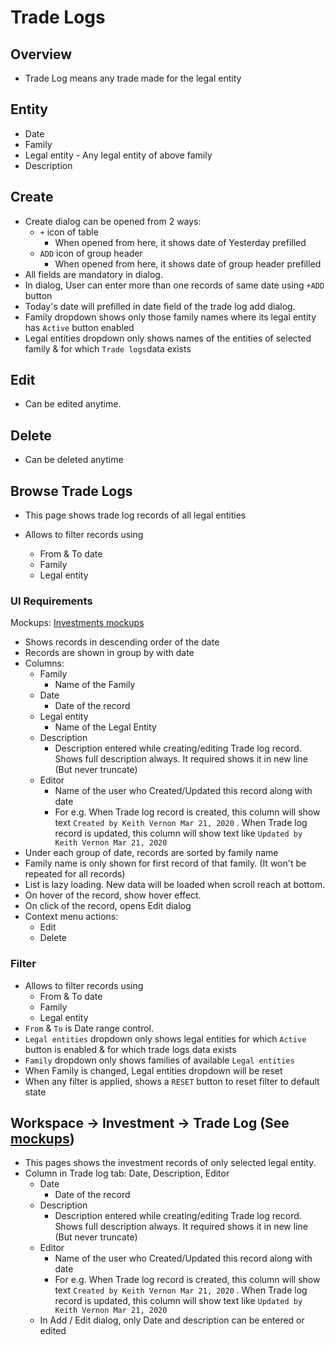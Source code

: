 # Trade Logs

## Overview

- Trade Log means any trade made for the legal entity


## Entity 

- Date
- Family 
- Legal entity - Any legal entity of above family
- Description



## Create

- Create dialog can be opened from 2 ways:
  - `+` icon of table
    - When opened from here, it shows date of Yesterday prefilled
  - `ADD`  icon of group header
    - When opened from here, it shows date of group header prefilled
- All fields are mandatory in dialog.
- In dialog, User can enter more than one records of same date using `+ADD` button
- Today's date will prefilled in date field of the trade log add dialog. 
- Family dropdown shows only those family names where its legal entity has `Active` button enabled
- Legal entities dropdown only shows names of the entities of selected family &  for which `Trade logs`data exists



## Edit

- Can be edited anytime.

## Delete

- Can be deleted anytime

## Browse Trade Logs

- This page shows trade log records of all legal entities

- Allows to filter records using
  - From & To date
  - Family
  - Legal entity

### UI Requirements

Mockups: [Investments mockups](https://drive.google.com/drive/folders/1A-wnVDLyK2-5pEcxuyrCWys6QMsjiEQR)

- Shows records in descending order of the date
- Records are shown in group by with date
- Columns: 
  - Family
    - Name of the Family
  - Date
    - Date of the record
  - Legal entity
    - Name of the Legal Entity
  - Description
    - Description entered while creating/editing Trade log record. Shows full description always. It required shows it in new line (But never truncate)
  - Editor
    - Name of the user who Created/Updated this record along with date
    - For e.g. When Trade log record is created, this column will show text `Created by Keith Vernon Mar 21, 2020` . When Trade log record is updated, this column will show text like `Updated by Keith Vernon Mar 21, 2020`
- Under each group of date, records are sorted by family name
- Family name is only shown for first record of that family. (It won't be repeated for all records)
- List is lazy loading. New data will be loaded when scroll reach at bottom.
- On hover of the record, show hover effect. 
- On click of the record, opens Edit dialog
- Context menu actions:
  - Edit
  - Delete

### Filter

- Allows to filter records using
  - From & To date
  - Family
  - Legal entity
- `From` & `To` is Date range control.
- `Legal entities` dropdown only shows legal entities for which `Active` button is enabled & for which trade logs data exists
- `Family` dropdown only shows families of available `Legal entities` 
- When Family is changed, Legal entities dropdown will be reset
- When any filter is applied, shows a `RESET` button to reset filter to default state

## Workspace -> Investment -> Trade Log (See [mockups](https://drive.google.com/drive/u/0/folders/1xfiUGFYjddQQoArdyN_dbkRwdqXNVIcI))

- This pages shows the investment records of only selected legal entity.
- Column in Trade log tab: Date, Description, Editor
  - Date
    - Date of the record
  - Description
    - Description entered while creating/editing Trade log record. Shows full description always. It required shows it in new line (But never truncate)
  - Editor
    - Name of the user who Created/Updated this record along with date
    - For e.g. When Trade log record is created, this column will show text `Created by Keith Vernon Mar 21, 2020` . When Trade log record is updated, this column will show text like `Updated by Keith Vernon Mar 21, 2020`
  - In Add / Edit dialog, only Date and description can be entered or edited




